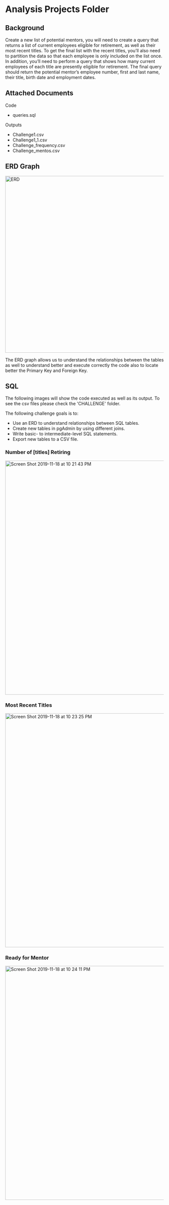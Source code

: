 # Analysis Projects Folder

## Background

Create a new list of potential mentors, you will need to create a query that returns a list of current employees eligible for retirement, as well as their most recent titles. To get the final list with the recent titles, you’ll also need to partition the data so that each employee is only included on the list once. In addition, you’ll need to perform a query that shows how many current employees of each title are presently eligible for retirement. The final query should return the potential mentor’s employee number, first and last name, their title, birth date and employment dates.

## Attached Documents

Code
  * queries.sql

Outputs
  * Challenge1.csv
  * Challenge1_1.csv
  * Challenge_frequency.csv
  * Challenge_mentos.csv

## ERD Graph

<img width="562" alt="ERD" src="https://user-images.githubusercontent.com/44789805/69121015-040f6280-0a50-11ea-8539-396b10424a0c.png">

The ERD graph allows us to understand the relationships between the tables as well to understand better and execute correctly the code also to locate better the Primary Key and Foreign Key.

## SQL

The following images will show the code executed as well as its output. To see the csv files please check the 'CHALLENGE' folder.

The following challenge goals is to:
 * Use an ERD to understand relationships between SQL tables.
 * Create new tables in pgAdmin by using different joins.
 * Write basic- to intermediate-level SQL statements.
 * Export new tables to a CSV file.
 
### Number of [titles] Retiring

<img width="744" alt="Screen Shot 2019-11-18 at 10 21 43 PM" src="https://user-images.githubusercontent.com/44789805/69121893-3fab2c00-0a52-11ea-8dae-3cadce4560ba.png">


### Most Recent Titles

<img width="744" alt="Screen Shot 2019-11-18 at 10 23 25 PM" src="https://user-images.githubusercontent.com/44789805/69121904-48036700-0a52-11ea-9dd3-26c5ab4b2f17.png">

### Ready for Mentor

<img width="744" alt="Screen Shot 2019-11-18 at 10 24 11 PM" src="https://user-images.githubusercontent.com/44789805/69121920-4fc30b80-0a52-11ea-8987-dbf0201e7481.png">
